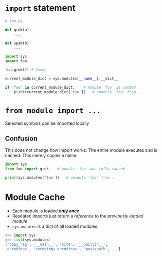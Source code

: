 # `import` statement

```python
# foo.py

def grok(a):
    ...

def spam(b):
    ...
```

```python
import sys
import foo

foo.grok(2) # dummy

current_module_dict = sys.modules[__name__].__dict__

if 'foo' in current_module_dict:    # module `foo` is cached
    print(current_module_dict['foo'])   # <module 'foo' from ...
```

# `from module import ...`

Selected symbols can be imported locally

## Confusion
This does not change how import works. The entire module executes and is cached. This merely copies a name.

```python
import sys
from foo import grok    # module `foo` was fully cached

print(sys.modules['foo'])   # <module 'foo' from ...
```

# Module Cache
* Each module is loaded ***only once***
* Repeated imports just return a *reference* to the *previously loaded module*
* `sys.modules` is a dict of all loaded modules
```python
>>> import sys
>>> list(sys.modules)
['copy_reg', '__main__', 'site', '__builtin__',
'encodings', 'encodings.encodings', 'posixpath', ...]
```
